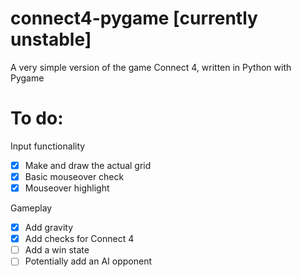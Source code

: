 # connect4-pygame [currently unstable]
A very simple version of the game Connect 4, written in Python with Pygame

# To do:

Input functionality
- [x] Make and draw the actual grid
- [x] Basic mouseover check
- [x] Mouseover highlight

Gameplay
- [x] Add gravity
- [x] Add checks for Connect 4
- [ ] Add a win state
- [ ] Potentially add an AI opponent
